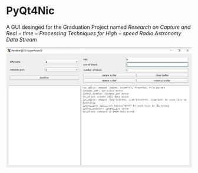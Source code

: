 # PyQt4Nic


 A GUI desinged for the Graduation Project named $Research$ $on$ $Capture$ $and$ $Real-time-Processing$ $Techniques$ $for$ $High-speed$ $Radio$ $Astronomy$ $Data$ $Stream$

 ![Loading Failed](pic.png "例图")
